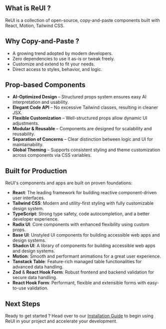## What is ReUI ?

ReUI is a collection of open-source, copy-and-paste components built with React, Motion, Tailwind CSS.

## Why Copy-and-Paste ?

- A growing trend adopted by modern developers.
- Zero dependencies to use it as-is or tweak freely.
- Customize and extend to fit your needs.
- Direct access to styles, behavior, and logic.

## Prop-based Components

- **AI-Optimized Design** – Structured props system ensures easy AI interpretation and usability.
- **Elegant Code API** – No excessive Tailwind classes, resulting in cleaner JSX.
- **Flexible Customization** – Well-structured props allow dynamic UI adjustments.
- **Modular & Reusable** – Components are designed for scalability and reusability.
- **Separation of Concerns** – Clear distinction between logic and UI for maintainability.
- **Global Theming** – Supports consistent styling and theme customization across components via CSS variables.

## Built for Production

ReUI's components and apps are built on proven foundations:

- **React**: The leading framework for building reactive component-driven user interfaces.
- **Tailwind CSS**: Modern and utility-first styling with fully customizable design system.
- **TypeScript**: Strong type safety, code autocompletion, and a better developer experience.
- **Radix UI**: Core components with enhanced flexibility using custom props.
- **Base UI**: Unstyled UI components for building accessible web apps and design systems.
- **Shadcn UI**: A library of components for building accessible web apps and design systems.
- **Motion**: Smooth and performant animations for a great user experience.
- **Tanstack Table**: Feature-rich managed table functionalities for advanced data handling.
- **Zod** & **React Hook Form**: Robust frontend and backend validation for secure data handling.
- **React Hook Form**: Performant, flexible and extensible forms with easy-to-use validation.

## Next Steps

Ready to get started ? Head over to our [Installation Guide](/docs/installation) to begin using
ReUI in your project and accelerate your development.
